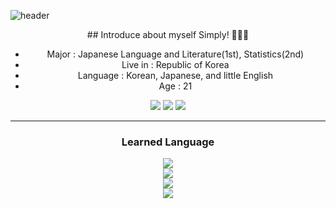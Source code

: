 
![header](https://capsule-render.vercel.app/api?type=cylinder&color=CCCCFF&height=150&section=header&text=Welcome%20to%20Be0m's%20GITHUB&fontSize=40&fontColor=333333&fontAlignY=40&desc=Hope%20you%20enjoy!&descSize=17&descAlignY=80)

<div align='center'>
## Introduce about myself Simply! 🧑🏻‍💻

- Major : Japanese Language and Literature(1st), Statistics(2nd)
- Live in : Republic of Korea
- Language : Korean, Japanese, and little English 
- Age : 21


<a href="instagram.com/southgb" target="_blank"><img src="https://img.shields.io/badge/Instagram-E9967A?style=flat-square&logo=Instagram&logoColor=white"/></a>
<a href="blog.naver.com/mcuki" target="_blank"><img src="https://img.shields.io/badge/Naver BLOG-03C75A?style=flat-square&logo=Naver&logoColor=white"/></a>
<a href="https://steamcommunity.com/id/yeon2122" target="_blank"><img src="https://img.shields.io/badge/Steam Profile-000000?style=flat-square&logo=Steam&logoColor=white"/></a>


---
  <h3>Learned Language</h3>
  <a href="#" target="_blank"><img src="https://img.shields.io/badge/JavaScript-F7DF1E?style=flat-square&logo=Javascript&logoColor=white"/></a></br>
  <a href="#" target="_blank"><img src="https://img.shields.io/badge/CSS3-1572B6?style=flat-square&logo=CSS3&logoColor=white"/></a></br>
  <a href="#" target="_blank"><img src="https://img.shields.io/badge/Python-3776AB?style=flat-square&logo=Python&logoColor=white"/></a></br>
  <a href="#" target="_blank"><img src="https://img.shields.io/badge/Java-F80000?style=flat-square&logo=Oracle&logoColor=white"/></a></br>
</div>
  
  
